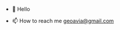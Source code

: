 - 👋 Hello
<!-- - 👀 I’m interested in ... -->
<!-- - 🌱 I’m currently learning ... -->
<!-- - 💞️ I’m looking to collaborate on ... -->
- 📫 How to reach me geoavia@gmail.com

<!---
geoavia/geoavia is a ✨ special ✨ repository because its `README.md` (this file) appears on your GitHub profile.
You can click the Preview link to take a look at your changes.
--->
